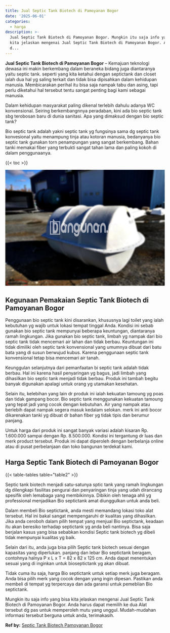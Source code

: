 ```yaml
---
title: Jual Septic Tank Biotech di Pamoyanan Bogor
date: '2025-06-01'
categories:
  - harga
description: >-
  Jual Septic Tank Biotech di Pamoyanan Bogor. Mungkin itu saja info yang bisa
  kita jelaskan mengenai Jual Septic Tank Biotech di Pamoyanan Bogor. Anda harus
  d...
---
```


**Jual Septic Tank Biotech di Pamoyanan Bogor** – Kemajuan teknologi dewasa ini makin berkembang dalam beraneka bidang juga diantaranya yaitu septic tank. seperti yang kita ketahui dengan septictank dan closet ialah dua hal yg saling terkait dan tidak bisa dipisahkan dalam kehidupan manusia. Membicarakan perihal itu bisa saja nampak tabu dan asing, tapi perlu diketahui hal tersebut tentu sangat penting bagi kami sebagai manusia.

Dalam kehidupan masyarakat paling dikenal terlebih dahulu adanya WC konvensional. Seiring berkembangnnya peradaban, kini ada bio septic tank sbg terobosan baru di dunia sanitasi. Apa yang dimaksud dengan bio septic tank?

Bio septic tank adalah yakni septic tank yg fungsinya sama dg septic tank konvesional yaitu menampung tinja atau kotoran manusia, bedanyanya bio septic tank gunakan torn penampungan yang sangat berkembang. Bahan tanki memakai fiber yang terbukti sangat tahan lama dan paling kokoh di dalam penggunaanya.

{{< toc >}}

![Jual Septic Tank Biotech di Pamoyanan Bogor](/images/jual-bio-septictank-05.png)

## Kegunaan Pemakaian Septic Tank Biotech di Pamoyanan Bogor

Penggunaan bio septic tank kini disarankan, khususnya lagi toilet yang ialah kebutuhan yg wajib untuk lokasi tempat tinggal Anda. Kondisi ini sebab gunakan bio septic tank mempunyai beberapa keuntungan, diantaranya ramah lingkungan. Jika gunakan bio septic tank, limbah yg nampak dari bio septic tank tidak mencemari air lahan dan tidak berbau. Keuntungan ini tidak dimiliki oleh septic tank konvensional yang umumnya dibuat dari batu bata yang di susun berwujud kubus. Karena penggunaan septic tank konvensional tetap bisa mencemari air tanah.

Keunggulan selanjutnya dari pemanfaatan bi septic tank adalah tidak berbau. Hal ini karena hasil penyaringan yg bagus, jadi limbah yang dihasilkan bio septic tank menjadi tidak berbau. Produk ini tambah begitu banyak digunakan apalagi untuk orang yg utamakan kesehatan.

Selain itu, kelebihan yang lain dr produk ini ialah kekuatan tamoung yg poas dan tidak gampang bocor. Bio septic tank menggunakan kekuatan tamoung yang tepat jadi yang cocok dengan kebutuhan. Air yang nampak atau berlebih dapat nampak segera masuk kedalam selokan. merk ini anti bocor dikarenakan tanki yg dibuat dr bahan fiber yg tidak tipis dan berumur panjang.

Untuk harga dari produk ini sangat banyak variasi adalah kisaran Rp. 1.600.000 sampai dengan Rp. 8.500.000. Kondisi ini tergantung dr luas dan merk product tersebut. Produk ini dapat diperoleh dengan berbelanja online atau di pusat perbelanjaan dan toko bangunan terdekat kami.

## Harga Septic Tank Biotech di Pamoyanan Bogor

{{< table-tables table="table2" >}}

Septic tank biotech menjadi satu-satunya sptic tank yang ramah lingkungan dg dilengkapi fasilitas pengurai dan penyaringan tinja yang udah dirancang spesifik oleh lemabaga yang membikinnya. Dibikin oleh tenaga ahli yg professional menjadikan Bio septictank amat diunggulkan untuk anda beli.

Dalam membeli Bio septictank, anda mesti memandang lokasi toko alat tersebut. Hal ini bakal sangat mempengaruhi dr kualitas yang dihasilkan. Jika anda ceroboh dalam pilih tempat yang menjual Bio septictank, keadaan itu akan beresiko terhadap septictank yg anda beli nantinya. Bisa saja berjalan kasus yang bisa sebabkan kondisi Septic tank biotech yg dibeli tidak mempunyai kualitas yg baik.

Selain dari itu, anda juga bisa pilih Septic tank biotech sesuai dengan kapasitas yang diperlukan. panjang dan lebar Bio septictank beragam, contohnya halnya P x L x T = 82 x 82 x 125 cm. Anda dapat menentukan sesuai yang di inginkan untuk bioseptictank yg akan dibuat.

Tidak cuma itu saja, harga Bio septictank untuk setiap merk juga beragam. Anda bisa pilih merk yang cocok dengan yang ingin dipesan. Pastikan anda membeli di tempat yg terpercaya dan ada garansi untuk pemeblian Bio septictank.

Mungkin itu saja info yang bisa kita jelaskan mengenai Jual Septic Tank Biotech di Pamoyanan Bogor. Anda harus dapat memilih ke dua Alat tersebut dg pas untuk memperoleh mutu yang unggul. Mudah-mudahan informasi tersebut berguna untuk anda, terimakasih.

**Ref by:** [Septic Tank Biotech Pamoyanan Bogor](https://id.wikipedia.org/wiki/Septic)
